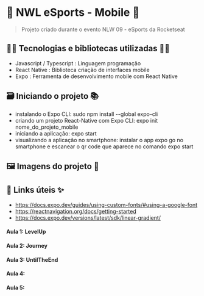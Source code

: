 # 🚀 NWL eSports - Mobile 🚀

> Projeto criado durante o evento NLW 09 - eSports da Rocketseat

## 👨‍💻 Tecnologias e bibliotecas utilizadas 👩‍💻

- Javascript / Typescript : Linguagem programação
- React Native : Biblioteca criação de interfaces mobile
- Expo : Ferramenta de desenvolvimento mobile com React Native

## 🗃️ Iniciando o projeto 📚

- instalando o Expo CLI: sudo npm install --global expo-cli
- criando um projeto React-Native com Expo CLI: expo init nome_do_projeto_mobile
- iniciando a aplicação: expo start
- visualizando a aplicação no smartphone: instalar o app expo go no smartphone e
  escanear o qr code que aparece no comando expo start

## 🖼️ Imagens do projeto 👀

## 🔗 Links úteis ✨

- https://docs.expo.dev/guides/using-custom-fonts/#using-a-google-font
- https://reactnavigation.org/docs/getting-started
- https://docs.expo.dev/versions/latest/sdk/linear-gradient/

#### Aula 1: LevelUp

#### Aula 2: Journey

#### Aula 3: UntilTheEnd

#### Aula 4:

#### Aula 5:

